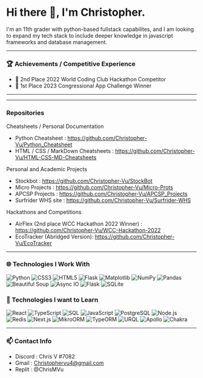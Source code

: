 # Hi there 👋, I'm Christopher.

I'm an 11th grader with python-based fullstack capabilites, and I am looking to expand my tech stack to include deeper knowledge in javascript frameworks and database management.

<hr >

### 🏆 Achievements / Competitive Experience
- 🥈 2nd Place 2022 World Coding Club Hackathon Competitor
- 🥇 1st Place 2023 Congressional App Challenge Winner

<hr />

<!--
### 📚 Working Experience / Formal Education
- Currently taking APCSP -->

<hr />

### Repositories

Cheatsheets / Personal Documentation
- Python Cheatsheet : https://github.com/Christopher-Vu/Python_Cheatsheet
- HTML / CSS / MarkDown Cheatsheets : https://github.com/Christopher-Vu/HTML-CSS-MD-Cheatsheets

Personal and Academic Projects
- Stockbot : https://github.com/Christopher-Vu/StockBot
- Micro Projects : https://github.com/Christopher-Vu/Micro-Prots
- APCSP Projects : https://github.com/Christopher-Vu/APCSP_Projects
- Surfrider WHS site : https://github.com/Christopher-Vu/Surfrider-WHS

Hackathons and Competitions
- AirFlex (2nd place WCC Hackathon 2022 Winner) : https://github.com/Christopher-Vu/WCC-Hackathon-2022 
- EcoTracker (Abridged Version): https://github.com/Christopher-Vu/EcoTracker

<hr />

### 🌐 Technologies I Work With
![Python](https://img.shields.io/badge/Python-%23FF0000.svg?style=for-the-badge&logo=python&logoColor=white)
![CSS3](https://img.shields.io/badge/CSS3-%23FF1800.svg?style=for-the-badge&logo=css3&logoColor=white)
![HTML5](https://img.shields.io/badge/HTML5-%23FF3000.svg?style=for-the-badge&logo=html5&logoColor=white)
![Flask](https://img.shields.io/badge/Flask-%23FF4700.svg?style=for-the-badge&logo=flask&logoColor=white)
![Matplotlib](https://img.shields.io/badge/Matplotlib-%23FF5F00.svg?style=for-the-badge&logo=matplotlib&logoColor=white)
![NumPy](https://img.shields.io/badge/NumPy-%23FF7700.svg?style=for-the-badge&logo=numpy&logoColor=white)
![Pandas](https://img.shields.io/badge/Pandas-%23FF8F00.svg?style=for-the-badge&logo=pandas&logoColor=white)
![Beautiful Soup](https://img.shields.io/badge/Beautiful%20Soup-%23FFA700.svg?style=for-the-badge&logo=beautifulsoup&logoColor=white)
![Async IO](https://img.shields.io/badge/Async%20IO-%23FFBF00.svg?style=for-the-badge&logo=python&logoColor=white)
![Flask](https://img.shields.io/badge/Flask-%23000.svg?style=for-the-badge&logo=flask&logoColor=white&color=%23FFCC33)
![SQLite](https://img.shields.io/badge/SQLite-%23003B57.svg?style=for-the-badge&logo=sqlite&logoColor=white&color=%23FFC200)

### 🚢 Technologies I want to Learn
![React](https://img.shields.io/badge/React-%2361DAFB.svg?style=for-the-badge&logo=react&logoColor=white&color=%23FFD700)
![TypeScript](https://img.shields.io/badge/TypeScript-%233178C6.svg?style=for-the-badge&logo=typescript&logoColor=white&color=%23FFF000)
![SQL](https://img.shields.io/badge/SQL-%2300f.svg?style=for-the-badge&logo=postgresql&logoColor=white&color=%23E3FF00)
![JavaScript](https://img.shields.io/badge/JavaScript-%23F7DF1E.svg?style=for-the-badge&logo=javascript&logoColor=black&color=%23C7FF00)
![PostgreSQL](https://img.shields.io/badge/PostgreSQL-%23316192.svg?style=for-the-badge&logo=postgresql&logoColor=white&color=%23ABFF00)
![Node.js](https://img.shields.io/badge/Node.js-%23339933.svg?style=for-the-badge&logo=node.js&logoColor=white&color=%238FFF00)
![Redis](https://img.shields.io/badge/Redis-%23DC382D.svg?style=for-the-badge&logo=redis&logoColor=white&color=%2373FF00)
![Next.js](https://img.shields.io/badge/Next.js-%23000000.svg?style=for-the-badge&logo=nextdotjs&logoColor=white&color=%2357FF00)
![MikroORM](https://img.shields.io/badge/MikroORM-%23F15B2A.svg?style=for-the-badge&logo=mikro-orm&logoColor=white&color=%231FFF00)
![TypeORM](https://img.shields.io/badge/TypeORM-%230E2F5A.svg?style=for-the-badge&logo=typeorm&logoColor=white&color=%2300FF1C)
![URQL](https://img.shields.io/badge/URQL-%23000000.svg?style=for-the-badge&logo=urql&logoColor=white&color=%2300FF38)
![Apollo](https://img.shields.io/badge/Apollo-%23333A41.svg?style=for-the-badge&logo=apollo-graphql&logoColor=white&color=%2300FF54)
![Chakra](https://img.shields.io/badge/Chakra-%23319791.svg?style=for-the-badge&logo=chakra-ui&logoColor=white&color=%2300FF70)

<hr />

### 📫 Contact Info
- Discord : Chris V #7082
- Gmail : Christophervu4@gmail.com
- Replit : @ChrisMVu
